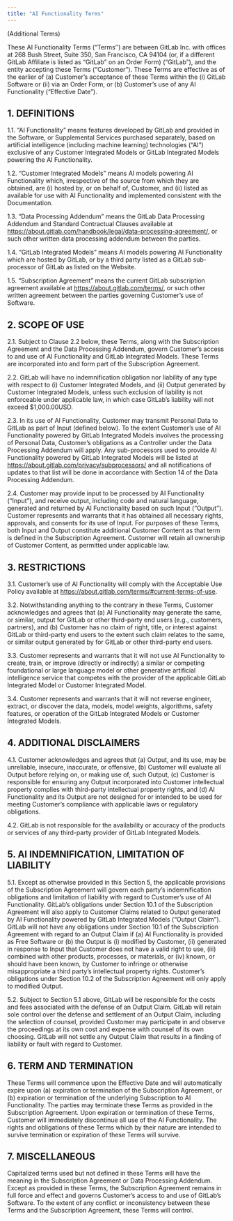 ```yaml
---
title: "AI Functionality Terms"
---
```


(Additional Terms)

These AI Functionality Terms (“Terms’’) are between GitLab Inc. with offices at 268 Bush Street, Suite 350, San Francisco, CA 94104 (or, if a different GitLab Affiliate is listed as “GitLab” on an Order Form) (“GitLab”), and the entity accepting these Terms (“Customer”). These Terms are effective as of the earlier of (a) Customer’s acceptance of these Terms within the (i) GitLab Software or (ii) via an Order Form, or (b) Customer’s use of any AI Functionality (“Effective Date”).

## 1. DEFINITIONS

1.1. “AI Functionality” means features developed by GitLab and provided in the Software, or Supplemental Services purchased separately, based on artificial intelligence (including machine learning) technologies (“AI”) exclusive of any Customer Integrated Models or GitLab Integrated Models powering the AI Functionality.

1.2. “Customer Integrated Models” means AI models powering AI Functionality which, irrespective of the source from which they are obtained, are (i) hosted by, or on behalf of, Customer, and (ii) listed as available for use with AI Functionality and implemented consistent with the Documentation.

1.3. “Data Processing Addendum” means the GitLab Data Processing Addendum and Standard Contractual Clauses available at <https://about.gitlab.com/handbook/legal/data-processing-agreement/>, or such other written data processing addendum between the parties.

1.4. “GitLab Integrated Models” means AI models powering AI Functionality which are hosted by GitLab, or by a third party listed as a GitLab sub-processor of GitLab as listed on the Website.

1.5. “Subscription Agreement” means the current GitLab subscription agreement available at <https://about.gitlab.com/terms/>, or such other written agreement between the parties governing Customer’s use of Software.

## 2. SCOPE OF USE

2.1. Subject to Clause 2.2 below, these Terms, along with the Subscription Agreement and the Data Processing Addendum, govern Customer’s access to and use of AI Functionality and GitLab Integrated Models. These Terms are incorporated into and form part of the Subscription Agreement.

2.2. GitLab will have no indemnification obligation nor liability of any type with respect to (i) Customer Integrated Models, and (ii) Output generated by Customer Integrated Models, unless such exclusion of liability is not enforceable under applicable law, in which case GitLab’s liability will not exceed $1,000.00USD.

2.3. In its use of AI Functionality, Customer may transmit Personal Data to GitLab as part of Input (defined below). To the extent Customer’s use of AI Functionality powered by GitLab Integrated Models involves the processing of Personal Data, Customer’s obligations as a Controller under the Data Processing Addendum will apply. Any sub-processors used to provide AI Functionality powered by GitLab Integrated Models will be listed at <https://about.gitlab.com/privacy/subprocessors/> and all notifications of updates to that list will be done in accordance with Section 14 of the Data Processing Addendum.

2.4. Customer may provide input to be processed by AI Functionality (“Input”), and receive output, including code and natural language, generated and returned by AI Functionality based on such Input (“Output”). Customer represents and warrants that it has obtained all necessary rights, approvals, and consents for its use of Input. For purposes of these Terms, both Input and Output constitute additional Customer Content as that term is defined in the Subscription Agreement. Customer will retain all ownership of Customer Content, as permitted under applicable law.

## 3. RESTRICTIONS

3.1. Customer’s use of AI Functionality will comply with the Acceptable Use Policy available at <https://about.gitlab.com/terms/#current-terms-of-use>.

3.2. Notwithstanding anything to the contrary in these Terms, Customer acknowledges and agrees that (a) AI Functionality may generate the same, or similar, output for GitLab or other third-party end users (e.g., customers, partners), and (b) Customer has no claim of right, title, or interest against GitLab or third-party end users to the extent such claim relates to the same, or similar output generated by for GitLab or other third-party end users.

3.3. Customer represents and warrants that it will not use AI Functionality to create, train, or improve (directly or indirectly) a similar or competing foundational or large language model or other generative artificial intelligence service that competes with the provider of the applicable GitLab Integrated Model or Customer Integrated Model.

3.4. Customer represents and warrants that it will not reverse engineer, extract, or discover the data, models, model weights, algorithms, safety features, or operation of the GitLab Integrated Models or Customer Integrated Models.

## 4. ADDITIONAL DISCLAIMERS

4.1. Customer acknowledges and agrees that (a) Output, and its use, may be unreliable, insecure, inaccurate, or offensive, (b) Customer will evaluate all Output before relying on, or making use of, such Output, (c) Customer is responsible for ensuring any Output incorporated into Customer intellectual property complies with third-party intellectual property rights, and (d) AI Functionality and its Output are not designed for or intended to be used for meeting Customer’s compliance with applicable laws or regulatory obligations.

4.2. GitLab is not responsible for the availability or accuracy of the products or services of any third-party provider of GitLab Integrated Models.

## 5. AI INDEMNIFICATION, LIMITATION OF LIABILITY

5.1. Except as otherwise provided in this Section 5, the applicable provisions of the Subscription Agreement will govern each party’s indemnification obligations and limitation of liability with regard to Customer’s use of AI Functionality. GitLab’s obligations under Section 10.1 of the Subscription Agreement will also apply to Customer Claims related to Output generated by AI Functionality powered by GitLab Integrated Models (“Output Claim”). GitLab will not have any obligations under Section 10.1 of the Subscription Agreement with regard to an Output Claim if (a) AI Functionality is provided as Free Software or (b) the Output is (i) modified by Customer, (ii) generated in response to Input that Customer does not have a valid right to use, (iii) combined with other products, processes, or materials, or (iv) known, or should have been known, by Customer to infringe or otherwise misappropriate a third party’s intellectual property rights. Customer’s obligations under Section 10.2 of the Subscription Agreement will only apply to modified Output.

5.2. Subject to Section 5.1 above, GitLab will be responsible for the costs and fees associated with the defense of an Output Claim. GitLab will retain sole control over the defense and settlement of an Output Claim, including the selection of counsel, provided Customer may participate in and observe the proceedings at its own cost and expense with counsel of its own choosing. GitLab will not settle any Output Claim that results in a finding of liability or fault with regard to Customer.

## 6. TERM AND TERMINATION

These Terms will commence upon the Effective Date and will automatically expire upon (a) expiration or termination of the Subscription Agreement, or (b) expiration or termination of the underlying Subscription to AI Functionality. The parties may terminate these Terms as provided in the Subscription Agreement. Upon expiration or termination of these Terms, Customer will immediately discontinue all use of the AI Functionality. The rights and obligations of these Terms which by their nature are intended to survive termination or expiration of these Terms will survive.

## 7. MISCELLANEOUS

Capitalized terms used but not defined in these Terms will have the meaning in the Subscription Agreement or Data Processing Addendum. Except as provided in these Terms, the Subscription Agreement remains in full force and effect and governs Customer’s access to and use of GitLab’s Software. To the extent of any conflict or inconsistency between these Terms and the Subscription Agreement, these Terms will control.
